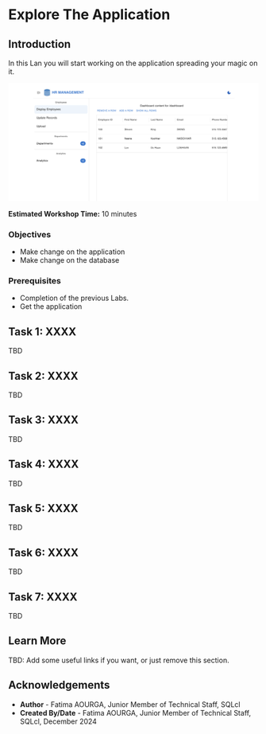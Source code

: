 # Explore The Application

## Introduction

In this Lan you will start working on the application spreading your magic on it.

![HR application interface](./../application-change/images/hr-app.png " ")

**Estimated Workshop Time:** 10 minutes

### **Objectives**

* Make change on the application
* Make change on the database

### **Prerequisites**

* Completion of the previous Labs.
* Get the application

## Task 1: XXXX

TBD

## Task 2: XXXX

TBD

## Task 3: XXXX

TBD

## Task 4: XXXX

TBD

## Task 5: XXXX

TBD

## Task 6: XXXX

TBD

## Task 7: XXXX

TBD

## Learn More

TBD: Add some useful links if you want, or just remove this section.

## Acknowledgements

* **Author** - Fatima AOURGA, Junior Member of Technical Staff, SQLcl
* **Created By/Date** - Fatima AOURGA, Junior Member of Technical Staff, SQLcl, December 2024